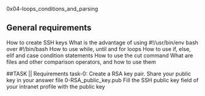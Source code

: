 0x04-loops_conditions_and_parsing

General requirements
--------------------
How to create SSH keys
What is the advantage of using #!/usr/bin/env bash over #!/bin/bash
How to use while, until and for loops
How to use if, else, elif and case condition statements
How to use the cut command
What are files and other comparison operators, and how to use them

##TASK                          || Requirements
task-0: Create a RSA key pair.  Share your public key in your answer file 0-RSA_public_key.pub
 				Fill the SSH public key field of your intranet profile with the public key

